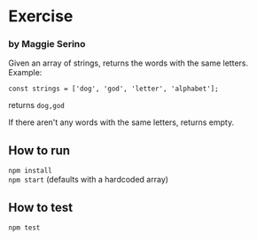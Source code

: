 # Exercise
### by Maggie Serino

Given an array of strings, returns the words with the same letters.  
Example:  
```
const strings = ['dog', 'god', 'letter', 'alphabet'];
```

returns `dog,god`  

If there aren't any words with the same letters, returns empty. 

## How to run
`npm install`  
`npm start` (defaults with a hardcoded array)

## How to test
`npm test`
